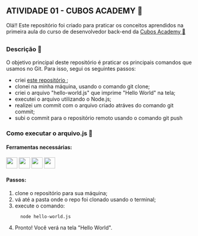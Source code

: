 ## ATIVIDADE 01 - CUBOS ACADEMY 🚀  
Olá!! Este repositório foi criado para praticar os conceitos aprendidos na primeira aula do curso de desenvolvedor back-end da [Cubos Academy 🤩](https://cubos.academy/?utm_term=cubos%20academy&utm_campaign=Conversion+-+Search+-+Branding+-+Cubos+Academy&utm_source=google&utm_medium=cpc&hsa_acc=6320525513&hsa_cam=18154121427&hsa_grp=141084695032&hsa_ad=618464016440&hsa_src=g&hsa_tgt=kwd-1268638036456&hsa_kw=cubos%20academy&hsa_mt=b&hsa_net=adwords&hsa_ver=3&gclid=CjwKCAjw-vmkBhBMEiwAlrMeF3eg625-RJ9WZw-zXoW3zC6mUbTvYVYt44rxAi7tImG-F0gOyvdRHhoChwwQAvD_BwE) 

##

### Descrição 📝
O objetivo principal deste repositório é praticar os principais comandos que usamos no Git. Para isso, segui os seguintes passos:
+ criei [este repositório ](https://github.com/RebecaBNunes/hello-world);
+ clonei na minha máquina, usando o comando git clone;
+ criei o arquivo "hello-world.js" que imprime "Hello World" na tela;
+ executei o arquivo utilizando o Node.js;
+ realizei um commit com o arquivo criado atráves do comando git commit;
+ subi o commit para o repositório remoto usando o comando git push
  

### Como executar o arquivo.js 🔎  
#### Ferramentas necessárias:
<div>
  <img src="https://cdn.jsdelivr.net/gh/devicons/devicon/icons/git/git-original.svg" width="30px"/>
  <img src="https://cdn.jsdelivr.net/gh/devicons/devicon/icons/nodejs/nodejs-original.svg" width="30px"/>
  <img src="https://cdn.jsdelivr.net/gh/devicons/devicon/icons/vscode/vscode-original.svg" width="30px" />
  <img src="https://cdn.jsdelivr.net/gh/devicons/devicon/icons/bash/bash-original.svg" width="30px" />         
</div>

#### Passos:
<ol>
  <li>clone o repositório para sua máquina;</li>
  <li>vá até a pasta onde o repo foi clonado usando o terminal;</li>
  <li>execute o comando:  
    
      node hello-world.js
  </li>
  <li>Pronto! Você verá na tela "Hello World".</li>
</ol>
